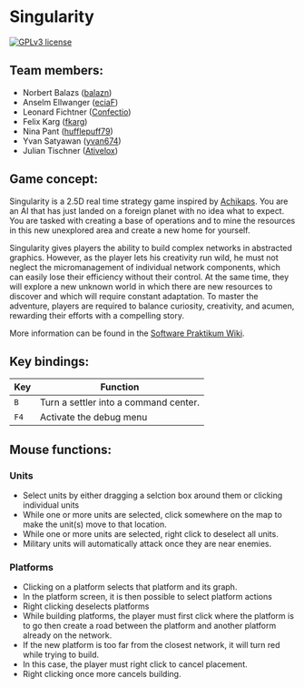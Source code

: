 # Singularity
[![GPLv3 license](https://img.shields.io/badge/License-GPLv3-blue.svg)](http://perso.crans.org/besson/LICENSE.html)

## Team members:
- Norbert Balazs ([balazn](https://github.com/Akai-Ryu))
- Anselm Ellwanger ([eciaF](https://github.com/eciaF))
- Leonard Fichtner ([Confectio](https://github.com/Confectio))
- Felix Karg ([fkarg](https://github.com/fkarg))
- Nina Pant ([hufflepuff79](https://github.com/hufflepuff79))
- Yvan Satyawan ([yvan674](https://github.com/yvan674))
- Julian Tischner ([Ativelox](https://github.com/ativelox))

## Game concept:
Singularity is a 2.5D real time strategy game inspired by [Achikaps](https://play.google.com/store/apps/details?id=yio.tro.achikaps&hl=en "Achikaps Play Store Link"). You are an AI that has just landed on a foreign planet with no idea what to expect. You are tasked with creating a base of operations and to mine the resources in this new unexplored area and create a new home for yourself.
 
Singularity gives players the ability to build complex networks in abstracted graphics. However, as the player lets his creativity run wild, he must not neglect the micromanagement of individual network components, which can easily lose their efficiency without their control. At the same time, they will explore a new unknown world in which there are new resources to discover and which will require constant adaptation. To master the adventure, players are required to balance curiosity, creativity, and acumen, rewarding their efforts with a compelling story.

More information can be found in the [Software Praktikum Wiki](https://sopra.informatik.uni-freiburg.de).

## Key bindings:
| Key   | Function                              |
|-------|---------------------------------------|
| `B`   | Turn a settler into a command center. |
| `F4`  | Activate the debug menu               |

## Mouse functions:
### Units
- Select units by either dragging a selction box around them or clicking individual units
- While one or more units are selected, click somewhere on the map to make the unit(s) move to that location.
- While one or more units are selected, right click to deselect all units.
- Military units will automatically attack once they are near enemies.

### Platforms
- Clicking on a platform selects that platform and its graph.
- In the platform screen, it is then possible to select platform actions
- Right clicking deselects platforms
- While building platforms, the player must first click where the platform is to go then create a road between the platform and another platform already on the network.
- If the new platform is too far from the closest network, it will turn red while trying to build.
- In this case, the player must right click to cancel placement.
- Right clicking once more cancels building.
